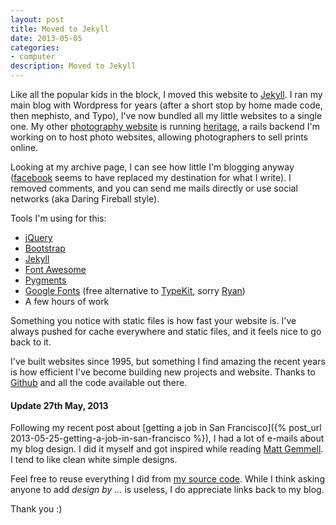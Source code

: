 ```yaml
---
layout: post
title: Moved to Jekyll
date: 2013-05-05
categories:
- computer
description: Moved to Jekyll
---
```

Like all the popular kids in the block, I moved this website to
[Jekyll](https://github.com/mojombo/jekyll). I ran my main blog with Wordpress
for years (after a short stop by home made code, then mephisto, and Typo), I've
now bundled all my little websites to a single one. My other [photography
website](http://www.fabienpenso.com) is running [heritage](http://heritage.io),
a rails backend I'm working on to host photo websites, allowing photographers
to sell prints online.

Looking at my archive page, I can see how little I'm blogging anyway
([facebook](http://facebook.com) seems to have replaced my destination for what
I write). I removed comments, and you can send me mails directly or use social
networks (aka Daring Fireball style).

Tools I'm using for this:

* [jQuery](http://jquery.com/)
* [Bootstrap](http://twitter.github.io/bootstrap/)
* [Jekyll](https://github.com/mojombo/jekyll)
* [Font Awesome](http://fortawesome.github.io/Font-Awesome/)
* [Pygments](http://pygments.org/)
* [Google Fonts](http://www.google.com/fonts/) (free alternative to [TypeKit](https://typekit.com/), sorry [Ryan](http://www.ryancarver.com/))
* A few hours of work

Something you notice with static files is how fast your website is. I've always
pushed for cache everywhere and static files, and it feels nice to go back to
it.

I've built websites since 1995, but something I find amazing the recent years
is how efficient I've become building new projects and website. Thanks to
[Github](http://github.com) and all the code available out there.

#### Update 27th May, 2013

Following my recent post about [getting a job in San Francisco]({% post_url 2013-05-25-getting-a-job-in-san-francisco %}),
 I had a lot of e-mails about my blog design. I did it myself and got inspired while reading [Matt
Gemmell](http://mattgemmell.com/). I tend to like clean white simple designs.

Feel free to reuse everything I did from [my
source code](https://github.com/penso/blog.penso.info). While I think asking
anyone to add *design by ...* is useless, I do appreciate links back to my
blog.

Thank you :)
